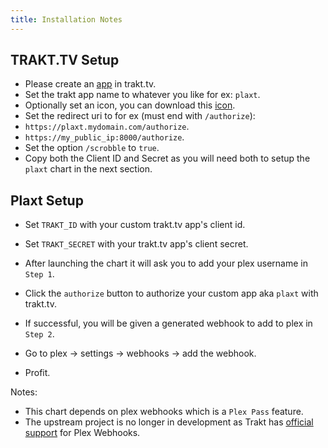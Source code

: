 ```yaml
---
title: Installation Notes
---
```


## TRAKT.TV Setup

- Please create an [app](https://trakt.tv/oauth/applications/new) in trakt.tv.
- Set the trakt app name to whatever you like for ex: `plaxt`.
- Optionally set an icon, you can download this [icon](../../../../static/img/hotlink-ok/chart-icons/plaxt.png).
- Set the redirect uri to for ex (must end with `/authorize`):
- `https://plaxt.mydomain.com/authorize`.
- `https://my_public_ip:8000/authorize`.
- Set the option `/scrobble` to `true`.
- Copy both the Client ID and Secret as you will need both to setup the `plaxt` chart in the next section.

## Plaxt Setup

- Set `TRAKT_ID` with your custom trakt.tv app's client id.
- Set `TRAKT_SECRET` with your trakt.tv app's client secret.

- After launching the chart it will ask you to add your plex username in `Step 1`.
- Click the `authorize` button to authorize your custom app aka `plaxt` with trakt.tv.
- If successful, you will be given a generated webhook to add to plex in `Step 2`.

- Go to plex -> settings -> webhooks -> add the webhook.
- Profit.

Notes:

- This chart depends on plex webhooks which is a `Plex Pass` feature.
- The upstream project is no longer in development as Trakt has [official support](https://blog.trakt.tv/plex-scrobbler-52db9b016ead) for Plex Webhooks.
